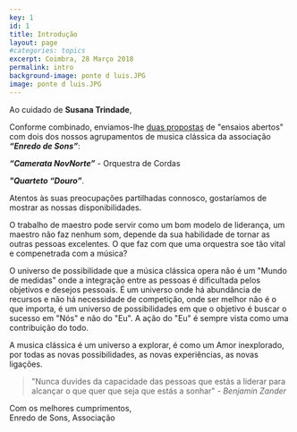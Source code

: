 ```yaml
---
key: 1
id: 1
title: Introdução
layout: page
#categories: topics
excerpt: Coimbra, 28 Março 2018
permalink: intro
background-image: ponte d luis.JPG
image: ponte d luis.JPG
---
```


Ao cuidado de **Susana Trindade**,

Conforme combinado, enviamos-lhe [duas propostas](/programa) de "ensaios abertos" com dois dos nossos agrupamentos de musica clássica da associação ***“Enredo de Sons”***:

  ***“Camerata NovNorte”*** - Orquestra de Cordas

 ***"Quarteto “Douro”***.

Atentos às suas preocupações partilhadas connosco, gostaríamos de mostrar as nossas disponibilidades.

O trabalho de maestro pode servir como um bom modelo de liderança, um maestro não faz nenhum som, depende da sua habilidade de tornar as outras pessoas excelentes. O que faz com que uma orquestra soe tão vital e compenetrada com a música?

O universo de possibilidade que a música clássica opera não é um "Mundo de medidas" onde a integração entre as pessoas é dificultada pelos objetivos e desejos pessoais. É um universo onde há abundância de recursos e não há necessidade de competição, onde ser melhor não é o que importa, é um universo de possibilidades em que o objetivo é buscar o sucesso em "Nós" e não do "Eu". A ação do "Eu" é sempre vista como uma contribuição do todo.

A musica clássica é um universo a explorar, é como um Amor inexplorado, por todas as novas possibilidades, as novas experiências, as novas ligações.

> "Nunca duvides da capacidade das pessoas que estás a liderar para alcançar o que quer que seja que estás a sonhar" - *Benjamin Zander*

Com os melhores cumprimentos,  
Enredo de Sons, Associação 
